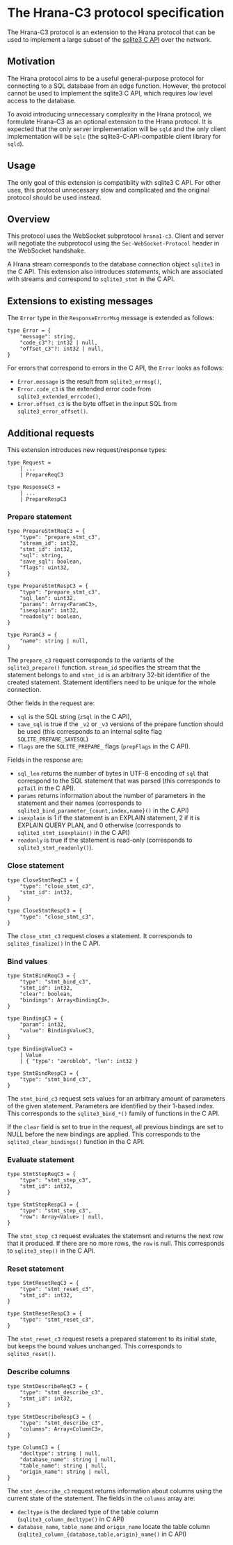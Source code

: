 # The Hrana-C3 protocol specification

The Hrana-C3 protocol is an extension to the Hrana protocol that can be used to
implement a large subset of the [sqlite3 C API][sqlite3-c-api] over the network.

[sqlite3-c-api]: https://www.sqlite.org/c3ref/intro.html

## Motivation

The Hrana protocol aims to be a useful general-purpose protocol for connecting
to a SQL database from an edge function. However, the protocol cannot be used to
implement the sqlite3 C API, which requires low level access to the database.

To avoid introducing unnecessary complexity in the Hrana protocol, we formulate
Hrana-C3 as an optional extension to the Hrana protocol. It is expected that the
only server implementation will be `sqld` and the only client implementation
will be `sqlc` (the sqlite3-C-API-compatible client library for `sqld`).

## Usage

The only goal of this extension is compatiblity with sqlite3 C API. For other
uses, this protocol unnecessary slow and complicated and the original protocol
should be used instead.

## Overview

This protocol uses the WebSocket subprotocol `hrana1-c3`. Client and server will
negotiate the subprotocol using the `Sec-WebSocket-Protocol` header in the
WebSocket handshake.

A Hrana stream corresponds to the database connection object `sqlite3` in the C
API. This extension also introduces _statements_, which are associated with
streams and correspond to `sqlite3_stmt` in the C API.

## Extensions to existing messages

The `Error` type in the `ResponseErrorMsg` message is extended as follows:

```
type Error = {
    "message": string,
    "code_c3"?: int32 | null,
    "offset_c3"?: int32 | null,
}
```

For errors that correspond to errors in the C API, the `Error` looks as follows:
- `Error.message` is the result from `sqlite3_errmsg()`,
- `Error.code_c3` is the extended error code from `sqlite3_extended_errcode()`,
- `Error.offset_c3` is the byte offset in the input SQL from
`sqlite3_error_offset()`.

## Additional requests

This extension introduces new request/response types:

```
type Request =
    | ...
    | PrepareReqC3

type ResponseC3 =
    | ...
    | PrepareRespC3
```

### Prepare statement

```
type PrepareStmtReqC3 = {
    "type": "prepare_stmt_c3",
    "stream_id": int32,
    "stmt_id": int32,
    "sql": string,
    "save_sql": boolean,
    "flags": uint32,
}

type PrepareStmtRespC3 = {
    "type": "prepare_stmt_c3",
    "sql_len": uint32,
    "params": Array<ParamC3>,
    "isexplain": int32,
    "readonly": boolean,
}

type ParamC3 = {
    "name": string | null,
}
```

The `prepare_c3` request corresponds to the variants of the `sqlite3_prepare()`
function. `stream_id` specifies the stream that the statement belongs to and
`stmt_id` is an arbitrary 32-bit identifier of the created statement. Statement
identifiers need to be unique for the whole connection.

Other fields in the request are:
- `sql` is the SQL string (`zSql` in the C API),
- `save_sql` is true if the `_v2` or `_v3` versions of the prepare function
should be used (this corresponds to an internal sqlite flag
`SQLITE_PREPARE_SAVESQL`)
- `flags` are the `SQLITE_PREPARE_` flags (`prepFlags` in the C API).

Fields in the response are:
- `sql_len` returns the number of bytes in UTF-8
encoding of `sql` that correspond to the SQL statement that was parsed (this
corresponds to `pzTail` in the C API).
- `params` returns information about the number of parameters in the statement
and their names (corresponds to `sqlite3_bind_parameter_{count,index,name}()` in
the C API)
- `isexplain` is 1 if the statement is an EXPLAIN statement, 2 if it is EXPLAIN
QUERY PLAN, and 0 otherwise (corresponds to `sqlite3_stmt_isexplain()` in the
C API)
- `readonly` is true if the statement is read-only (corresponds to
`sqlite3_stmt_readonly()`).

### Close statement

```
type CloseStmtReqC3 = {
    "type": "close_stmt_c3",
    "stmt_id": int32,
}

type CloseStmtRespC3 = {
    "type": "close_stmt_c3",
}
```

The `close_stmt_c3` request closes a statement. It corresponds to
`sqlite3_finalize()` in the C API.

### Bind values

```
type StmtBindReqC3 = {
    "type": "stmt_bind_c3",
    "stmt_id": int32,
    "clear": boolean,
    "bindings": Array<BindingC3>,
}

type BindingC3 = {
    "param": int32,
    "value": BindingValueC3,
}

type BindingValueC3 =
    | Value
    | { "type": "zeroblob", "len": int32 }

type StmtBindRespC3 = {
    "type": "stmt_bind_c3",
}
```

The `stmt_bind_c3` request sets values for an arbitrary amount of parameters of
the given statement. Parameters are identified by their 1-based index. This
corresponds to the `sqlite3_bind_*()` family of functions in the C API.

If the `clear` field is set to true in the request, all previous bindings are
set to NULL before the new bindings are applied. This corresponds to the
`sqlite3_clear_bindings()` function in the C API.

### Evaluate statement

```
type StmtStepReqC3 = {
    "type": "stmt_step_c3",
    "stmt_id": int32,
}

type StmtStepRespC3 = {
    "type": "stmt_step_c3",
    "row": Array<Value> | null,
}
```

The `stmt_step_c3` request evaluates the statement and returns the next row that
it produced. If there are no more rows, the `row` is null. This corresponds to
`sqlite3_step()` in the C API.

### Reset statement

```
type StmtResetReqC3 = {
    "type": "stmt_reset_c3",
    "stmt_id": int32,
}

type StmtResetRespC3 = {
    "type": "stmt_reset_c3",
}
```

The `stmt_reset_c3` request resets a prepared statement to its initial state,
but keeps the bound values unchanged. This corresponds to `sqlite3_reset()`.

### Describe columns

```
type StmtDescribeReqC3 = {
    "type": "stmt_describe_c3",
    "stmt_id": int32,
}

type StmtDescribeRespC3 = {
    "type": "stmt_describe_c3",
    "columns": Array<ColumnC3>,
}

type ColumnC3 = {
    "decltype": string | null,
    "database_name": string | null,
    "table_name": string | null,
    "origin_name": string | null,
}
```

The `stmt_describe_c3` request returns information about columns using the
current state of the statement. The fields in the `columns` array are:

- `decltype` is the declared type of the table column
(`sqlite3_column_decltype()` in C API)
- `database_name`, `table_name` and `origin_name` locate the table column
(`sqlite3_column_{database,table,origin}_name()` in C API)
